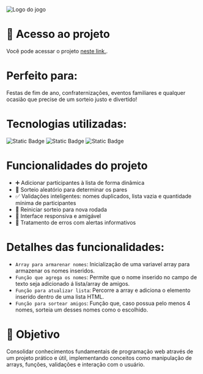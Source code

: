 ![Logo do jogo](https://github.com/user-attachments/assets/92846919-3a37-46c1-82d5-45508536017f)
<br>
# 🔗 Acesso ao projeto
<p>Você pode acessar o projeto <a href="https://challenge-amigo-secreto-three-navy.vercel.app/">neste link.</a>.</p>


# Perfeito para:
Festas de fim de ano, confraternizações, eventos familiares e qualquer ocasião que precise de um sorteio justo e divertido!
# Tecnologias utilizadas:
<img alt="Static Badge" src="https://img.shields.io/badge/JavaScript-Lógica de sorteio e manipulação do DOM-yellow?style=flat&logo=javascript&logoColor=yellow&logoSize=auto&labelColor=grey">
<img alt="Static Badge" src="https://img.shields.io/badge/HTML5-Estrutura semântica da aplicação-red?style=flat&logo=html5&logoColor=red&logoSize=auto&labelColor=grey">
<img alt="Static Badge" src="https://img.shields.io/badge/CSS- Estilização e responsividade-blue?style=flat&logo=css&logoColor=blue&logoSize=auto&labelColor=grey">

# Funcionalidades do projeto
- ➕ Adicionar participantes à lista de forma dinâmica
- 🎲 Sorteio aleatório para determinar os pares
- ✅ Validações inteligentes: nomes duplicados, lista vazia e quantidade mínima de participantes
- 🔄 Reiniciar sorteio para nova rodada
- 📱 Interface responsiva e amigável
- 🚨 Tratamento de erros com alertas informativos

# Detalhes das funcionalidades:
- `Array para armarenar nomes`: Inicialização de uma variavel array para armazenar os nomes inseridos.
- `Função que agrega os nomes`: Permite que o nome inserido no campo de texto seja adicionado á lista/array de amigos.
- `Função para atualizar lista`: Percorre a array e adiciona o elemento inserido dentro de uma lista HTML.
- `Função para sortear amigos`: Função que, caso possua pelo menos 4 nomes, sorteia um desses nomes como o escolhido.

# 🎯 Objetivo
Consolidar conhecimentos fundamentais de programação web através de um projeto prático e útil, implementando conceitos como manipulação de arrays, funções, validações e interação com o usuário.
